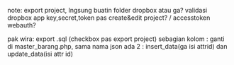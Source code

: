 note:
export project, lngsung buatin folder dropbox atau ga?
validasi dropbox app key,secret,token pas create&edit project? / accesstoken webauth?

pak wira:
export .sql (checkbox pas export project)
sebagian kolom : ganti di master_barang.php, sama nama json ada 2 : insert_data(ga isi attrid) dan update_data(isi attr id)